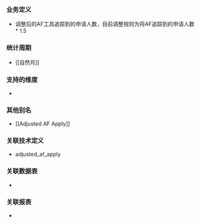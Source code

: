 ### 业务定义

* 调整后的AF工具追踪到的申请人数，目前调整规则为将AF追踪到的申请人数 * 1.5
### 统计周期

* [[自然月]]
### 支持的维度

* 
### 其他别名

* [[Adjusted AF Apply]]
### 关联技术定义

* adjusted_af_apply
### 关联数据表

* 
### 关联报表
* 